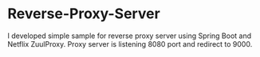 # Reverse-Proxy-Server
I developed simple sample for reverse proxy server using Spring Boot and Netflix ZuulProxy.
Proxy server is listening 8080 port and redirect to 9000.




